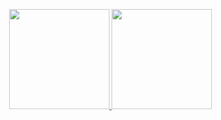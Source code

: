 <div align="center">
  <a href="https://github.com/L31T1NH0">
  <img height="180em" src="https://github-readme-stats.vercel.app/api?username=L31T1NH0&show_icons=true&theme=dracula&include_all_commits=true&count_private=true"/>
  <img height="180em" src="https://github-readme-stats.vercel.app/api/top-langs/?username=L31T1NH0&layout=compact&langs_count=7&theme=dracula"/>
</div>
